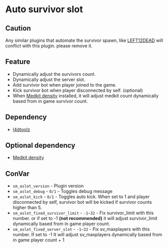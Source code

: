 # Auto survivor slot

## Caution

Any similar plugins that automate the survivor spawn, like [LEFT12DEAD](https://forums.alliedmods.net/showthread.php?t=126857) will conflict with this plugin. please remove it.

## Feature

* Dynamically adjust the survivors count.
* Dynamically adjust the server slot.
* Add survivor bot when player joined to the game.
* Kick survivor bot when player disconnected by self. (optional)
* When [Medkit density](https://forums.alliedmods.net/showpost.php?p=2745397&postcount=5) installed, it will adjust medkit count dynamically based from in game survivor count.

## Dependency

* [l4dtoolz](https://forums.alliedmods.net/showthread.php?t=93600)

## Optional dependency

* [Medkit density](https://forums.alliedmods.net/showpost.php?p=2745397&postcount=5)

## ConVar

* `sm_aslot_version` - Plugin version
* `sm_aslot_debug` - `0/1` - Toggles debug message
* `sm_aslot_kick` - `0/1` - Toggles auto kick. When set to 1 and player disconnected by self, survivor bot will be kicked if survivor counts higher than 5.
* `sm_aslot_fixed_survivor_limit` - `-1~32` - Fix survivor_limit with this number. or if set to -1 **(not recommended)** it will adjust survivor_limit dynamically based from in game player count.
* `sm_aslot_fixed_server_slot` - `-1~32` - Fix sv_maxplayers with this number. If set to -1 It will adjust sv_maxplayers dynamically based from in game player count + 1  